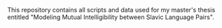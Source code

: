 This repository contains all scripts and data used for my master's thesis entitled "Modeling Mutual Intelligibility between Slavic Language Pairs".